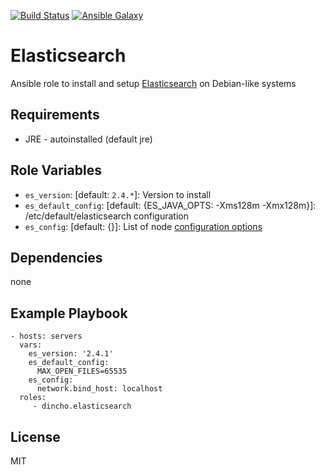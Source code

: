 [![Build Status](https://travis-ci.org/dincho/ansible-elasticsearch.svg?branch=master)](https://travis-ci.org/dincho/ansible-elasticsearch)
[![Ansible Galaxy](http://img.shields.io/badge/ansible--galaxy-published-blue.svg)](https://galaxy.ansible.com/detail#/role/6363)

Elasticsearch
=========

Ansible role to install and setup [Elasticsearch](https://www.elastic.co/products/elasticsearch) on Debian-like systems

Requirements
------------

* JRE - autoinstalled (default jre)

Role Variables
--------------

* `es_version`: [default: `2.4.*`]: Version to install
* `es_default_config`: [default: {ES_JAVA_OPTS: -Xms128m -Xmx128m}]: /etc/default/elasticsearch configuration
* `es_config`: [default: {}]: List of node [configuration options](https://www.elastic.co/guide/en/elasticsearch/reference/current/index.html)

Dependencies
------------

none

Example Playbook
----------------

    - hosts: servers
      vars:
        es_version: '2.4.1'
        es_default_config:
          MAX_OPEN_FILES=65535
        es_config:
          network.bind_host: localhost
      roles:
         - dincho.elasticsearch

License
-------

MIT

